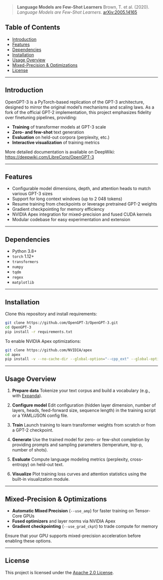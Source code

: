 > **Language Models are Few-Shot Learners**
> Brown, T. et al. (2020). *Language Models are Few-Shot Learners*. [arXiv:2005.14165](https://arxiv.org/abs/2005.14165)

## Table of Contents

* [Introduction](#introduction)
* [Features](#features)
* [Dependencies](#dependencies)
* [Installation](#installation)
* [Usage Overview](#usage-overview)
* [Mixed-Precision & Optimizations](#mixed-precision--optimizations)
* [License](#license)

---

## Introduction

OpenGPT-3 is a PyTorch-based replication of the GPT-3 architecture, designed to mirror the original model’s mechanisms and scaling laws. As a fork of the official GPT-2 implementation, this project emphasizes fidelity over finetuning pipelines, providing:

* **Training** of transformer models at GPT-3 scale
* **Zero- and few-shot** text generation
* **Evaluation** on held-out corpora (perplexity, etc.)
* **Interactive visualization** of training metrics

More detailed documentation is available on DeepWiki: https://deepwiki.com/LibreCorp/OpenGPT-3

---

## Features

* Configurable model dimensions, depth, and attention heads to match various GPT-3 sizes
* Support for long context windows (up to 2 048 tokens)
* Resume training from checkpoints or leverage pretrained GPT-2 weights
* Gradient checkpointing for memory efficiency
* NVIDIA Apex integration for mixed-precision and fused CUDA kernels
* Modular codebase for easy experimentation and extension

---

## Dependencies

* Python 3.8+
* `torch` 1.12+
* `transformers`
* `numpy`
* `tqdm`
* `regex`
* `matplotlib`

---

## Installation

Clone this repository and install requirements:

```bash
git clone https://github.com/OpenGPT-3/OpenGPT-3.git
cd OpenGPT-3
pip install -r requirements.txt
```

To enable NVIDIA Apex optimizations:

```bash
git clone https://github.com/NVIDIA/apex
cd apex
pip install -v --no-cache-dir --global-option="--cpp_ext" --global-option="--cuda_ext" .
```

---

## Usage Overview

1. **Prepare data**
   Tokenize your text corpus and build a vocabulary (e.g., with [Expanda](https://github.com/affjljoo3581/Expanda)).

2. **Configure model**
   Edit configuration (hidden layer dimension, number of layers, heads, feed-forward size, sequence length) in the training script or a YAML/JSON config file.

3. **Train**
   Launch training to learn transformer weights from scratch or from a GPT-2 checkpoint.

4. **Generate**
   Use the trained model for zero- or few-shot completion by providing prompts and sampling parameters (temperature, top-p, number of shots).

5. **Evaluate**
   Compute language modeling metrics (perplexity, cross-entropy) on held-out text.

6. **Visualize**
   Plot training loss curves and attention statistics using the built-in visualization module.

---

## Mixed-Precision & Optimizations

* **Automatic Mixed Precision** (`--use_amp`) for faster training on Tensor-Core GPUs
* **Fused optimizers** and layer norms via NVIDIA Apex
* **Gradient checkpointing** (`--use_grad_ckpt`) to trade compute for memory

Ensure that your GPU supports mixed-precision acceleration before enabling these options.

---

## License

This project is licensed under the [Apache 2.0 License](./LICENSE).
